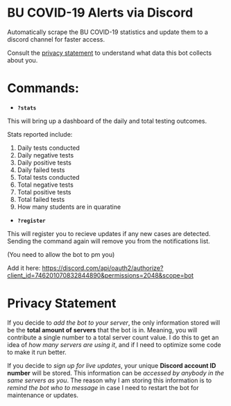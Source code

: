 # BU COVID-19 Alerts via Discord
Automatically scrape the BU COVID-19 statistics and update them to a discord channel for faster access.

Consult the [privacy statement](#Privacy-Statement) to understand what data this bot collects about you.

# Commands:
* **`?stats`**

This will bring up a dashboard of the daily and total testing outcomes.

Stats reported include:
1. Daily tests conducted
2. Daily negative tests
3. Daily positive tests
4. Daily failed tests
5. Total tests conducted
6. Total negative tests
7. Total positive tests
8. Total failed tests
9. How many students are in quaratine

* **`?register`**

This will register you to recieve updates if any new cases are detected. Sending the command again will remove you from the notifications list.

(You need to allow the bot to pm you)

Add it here: https://discord.com/api/oauth2/authorize?client_id=746201070832844890&permissions=2048&scope=bot

# Privacy Statement

If you decide to *add the bot to your server*, the only information stored will be the **total amount of servers** that the bot is in. Meaning, you will contribute a single number to a total server count value. I do this to get an idea of *how many servers are using it*, and if I need to optimize some code to make it run better.

If you decide to *sign up for live updates*, your unique **Discord account ID number** will be stored. This information can be *accessed by anybody in the same servers as you*. The reason why I am storing this information is to *remind the bot who to message* in case I need to restart the bot for maintenance or updates.
